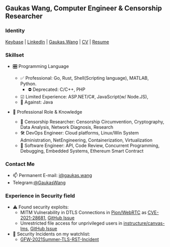 ## Gaukas Wang, Computer Engineer & Censorship Researcher

### Identity 

[Keybase](https://keybase.io/gaukas) | [LinkedIn](https://www.linkedin.com/in/gaukaswang/) | [Gaukas.Wang](https://gaukas.wang) | [CV](https://gaukas.wang/latest/cv.pdf) | [Resume](https://gaukas.wang/latest/resume.pdf)

### Skillset

- 🎛 Programming Language
  - ✅ Professional: Go, Rust, Shell(Scripting language), MATLAB, Python. 
    - ⛔ Deprecated: C/C++, PHP
  - ☑ Limited Experience: ASP.NET/C#, JavaScript(w/ Node.JS), 
  - 🚫 Against: Java
  
- 🔧 Professional Role & Knowledge
  - 🥼 Censorship Researcher: Censorship Circumvention, Cryptography, Data Analysis, Network Diagnosis, Research
  - 🛠 DevOps Engineer: Cloud platforms, Linux/Win System Administration, NetEngineering, Containerization, Virtualization
  - 🧰 Software Engineer: API, Code Review, Concurrent Programming, Debugging, Embedded Systems, Ethereum Smart Contract

### Contact Me

- 📫 Permanent E-mail: [i@gaukas.wang](mailto:i@gaukas.wang)
- Telegram:[@GaukasWang](https://t.me/GaukasWang)

### Experience in Security field

<!-- - 👀 Interested in reverse-engineering software/hardware systems. Currently working on a [Security Camera](https://github.com/rfenouil/IP-Camera-Neye3C)  -->
- ⚠ Found security exploits:
  - MITM Vulnerability in DTLS Connections in [Pion/WebRTC](https://github.com/pion/webrtc) as [CVE-2021-28681](https://cve.mitre.org/cgi-bin/cvename.cgi?name=CVE-2021-28681), [GitHub Issue](https://github.com/pion/webrtc/issues/1708)
  - Unrestricted file access for unprivileged users in [instructure/canvas-lms](https://github.com/instructure/canvas-lms), [GitHub Issue](https://github.com/instructure/canvas-lms/issues/1905)
- 🏁 Security Incidents on my watchlist:
  - [GFW-2021Summer-TLS-RST-Incident](https://github.com/Gaukas/GFW-2021Summer-TLS-RST-Incident)

<!--
**Gaukas/Gaukas** is a ✨ _special_ ✨ repository because its `README.md` (this file) appears on your GitHub profile.
Here are some ideas to get you started:
- 🔭 I’m currently working on ...
- 🌱 I’m currently learning ...
- 👯 I’m looking to collaborate on ...
- 📫 How to reach me: ...
- 😄 Pronouns: ...
- 🤔 I’m looking for help with ...
- 💬 Ask me about ...
- ⚡ Fun fact: ...
-->
